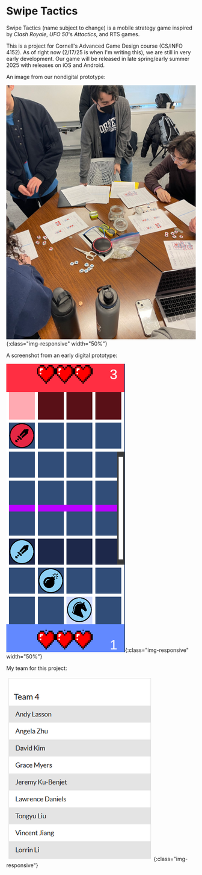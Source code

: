 # Swipe Tactics

Swipe Tactics (name subject to change) is a mobile strategy game inspired by *Clash Royale*, *UFO 50*'s *Attactics*, and RTS games.

This is a project for Cornell's Advanced Game Design course (CS/INFO 4152). As of right now (2/17/25 is when I'm writing this), we are still in very early development.
Our game will be released in late spring/early summer 2025 with releases on iOS and Android.

An image from our nondigital prototype:

![nondigital_prototype](/assets/swipe_nondigital.png){:class="img-responsive" width="50%"}

A screenshot from an early digital prototype:

![gameplay_prototype](/assets/swipe_gameplay_prototype.png){:class="img-responsive" width="50%"}

My team for this project:

![team_roster](/assets/team_4.png){:class="img-responsive"}